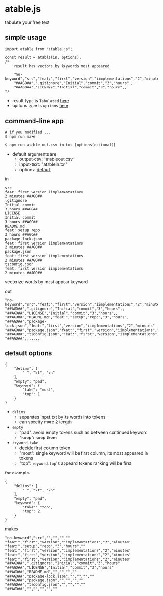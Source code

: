 # atable.js
tabulate your free text

## simple usage

```
import atable from "atable.js";

const result = atable(in, options);
/*
    result has vectors by keywords most appeared

    "no-keyword","src","feat:","first","version","iimplementations","2","minutes"
    "##AGO##",".gitignore","Initial","commit","3","hours",,
    "##AGO##","LICENSE","Initial","commit","3","hours",,
*/
```

- result type is `Tabulated` [here](src/core.ts)
- options type is `Options` [here](src/options.ts)



## command-line app

```
# if you modified ...
$ npm run make 

$ npm run atable out.csv in.txt [options(optional)]
```

- default arguments are
    - output-csv: "atableout.csv"
    - input-text: "atablein.txt"
    - options:    [default](#default-options)

in
```
src
feat: first version iimplementations
2 minutes ##AGO##
.gitignore
Initial commit
3 hours ##AGO##
LICENSE
Initial commit
3 hours ##AGO##
README.md
feat: setup repo
3 hours ##AGO##
package-lock.json
feat: first version iimplementations
2 minutes ##AGO##
package.json
feat: first version iimplementations
2 minutes ##AGO##
tsconfig.json
feat: first version iimplementations
2 minutes ##AGO##
```
vectorize words by most appear keyword

out
```
"no-keyword","src","feat:","first","version","iimplementations","2","minutes"
"##AGO##",".gitignore","Initial","commit","3","hours",,
"##AGO##","LICENSE","Initial","commit","3","hours",,
"##AGO##","README.md","feat:","setup","repo","3","hours",
"##AGO##","package-lock.json","feat:","first","version","iimplementations","2","minutes"
"##AGO##","package.json","feat:","first","version","iimplementations","2","minutes"
"##AGO##","tsconfig.json","feat:","first","version","iimplementations","2","minutes"
"##AGO##",,,,,,,
```

## default options

```
{
    "delims": [
        " ", "\t", "\n"
    ],
    "empty": "pad",
    "keyword": {
        "take": "most",
        "top": 1
    }
}
```

- `delims`
    - separates input.txt by its words into tokens
    - can specify more 2 length
- `empty`
    - "pad":    avoid empty tokens such as between continued keyword
    - "keep":   keep them
- `keyword.take`
    - decide first column token
    - "most":   single keyword will be first column, its most appeared in tokens
    - "top":    `keyword.top`'s appeard tokens ranking will be first

for example.

```
{
    "delims": [
        " ", "\t", "\n"
    ],
    "empty": "pad",
    "keyword": {
        "take": "top",
        "top": 2
    }
}
```

makes

```
"no-keyword","src","","","",""
"feat:","first","version","iimplementations","2","minutes"
"feat:","setup","repo","3","hours",""
"feat:","first","version","iimplementations","2","minutes"
"feat:","first","version","iimplementations","2","minutes"
"feat:","first","version","iimplementations","2","minutes"
"##AGO##",".gitignore","Initial","commit","3","hours"
"##AGO##","LICENSE","Initial","commit","3","hours"
"##AGO##","README.md","","","",""
"##AGO##","package-lock.json","","","",""
"##AGO##","package.json","","","",""
"##AGO##","tsconfig.json","","","",""
"##AGO##","","","","",""
```